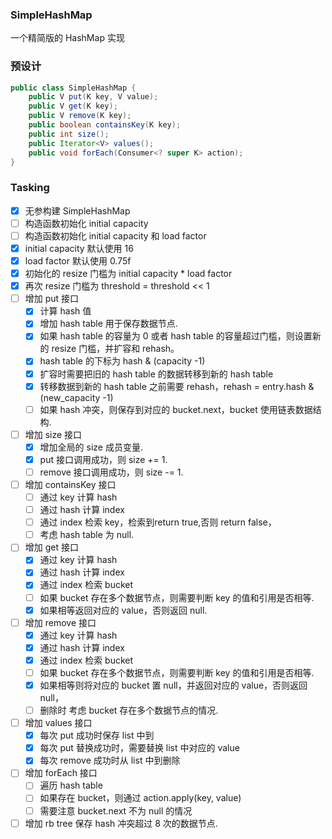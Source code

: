### SimpleHashMap

一个精简版的 HashMap 实现

### 预设计
```java
public class SimpleHashMap {
    public V put(K key, V value);   
    public V get(K key);   
    public V remove(K key); 
    public boolean containsKey(K key); 
    public int size();
    public Iterator<V> values();
    public void forEach(Consumer<? super K> action);
}
```

### Tasking
- [x] 无参构建 SimpleHashMap 
- [ ] 构造函数初始化 initial capacity 
- [ ] 构造函数初始化 initial capacity 和 load factor 
- [x] initial capacity 默认使用 16
- [x] load factor 默认使用 0.75f
- [x] 初始化的 resize 门槛为 initial capacity * load factor  
- [x] 再次 resize 门槛为 threshold = threshold << 1  
- [ ] 增加 put 接口
    - [x] 计算 hash 值
    - [x] 增加 hash table 用于保存数据节点.
    - [x] 如果 hash table 的容量为 0 或者 hash table 的容量超过门槛，则设置新的 resize 门槛，并扩容和 rehash。
    - [x] hash table 的下标为 hash & (capacity -1)
    - [x] 扩容时需要把旧的 hash table 的数据转移到新的 hash table
    - [x] 转移数据到新的 hash table 之前需要 rehash，rehash = entry.hash & (new_capacity -1)
    - [ ] 如果 hash 冲突，则保存到对应的 bucket.next，bucket 使用链表数据结构.
- [ ] 增加 size 接口
    - [x] 增加全局的 size 成员变量.
    - [x] put 接口调用成功，则 size += 1.
    - [ ] remove 接口调用成功，则 size -= 1.
- [ ] 增加 containsKey 接口
    - [ ] 通过 key 计算 hash    
    - [ ] 通过 hash 计算 index
    - [ ] 通过 index 检索 key，检索到return true,否则 return false，
    - [ ] 考虑 hash table 为 null.
- [ ] 增加 get 接口
    - [x] 通过 key 计算 hash    
    - [x] 通过 hash 计算 index
    - [x] 通过 index 检索 bucket
    - [ ] 如果 bucket 存在多个数据节点，则需要判断 key 的值和引用是否相等.
    - [x] 如果相等返回对应的 value，否则返回 null.
- [ ] 增加 remove 接口
    - [x] 通过 key 计算 hash    
    - [x] 通过 hash 计算 index
    - [x] 通过 index 检索 bucket
    - [ ] 如果 bucket 存在多个数据节点，则需要判断 key 的值和引用是否相等.
    - [x] 如果相等则将对应的 bucket 置 null，并返回对应的 value，否则返回 null，
    - [ ] 删除时 考虑 bucket 存在多个数据节点的情况.
- [ ] 增加 values 接口
    - [x] 每次 put 成功时保存 list 中到
    - [x] 每次 put 替换成功时，需要替换 list 中对应的 value
    - [x] 每次 remove 成功时从 list 中到删除
-  [ ] 增加 forEach 接口
    - [ ] 遍历 hash table
    - [ ] 如果存在 bucket，则通过 action.apply(key, value) 
    - [ ] 需要注意 bucket.next 不为 null 的情况
- [ ] 增加 rb tree 保存 hash 冲突超过 8 次的数据节点.  
